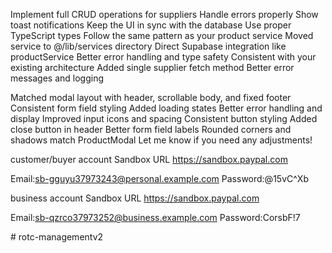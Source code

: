 Implement full CRUD operations for suppliers
Handle errors properly
Show toast notifications
Keep the UI in sync with the database
Use proper TypeScript types
Follow the same pattern as your product service
Moved service to @/lib/services directory
Direct Supabase integration like productService
Better error handling and type safety
Consistent with your existing architecture
Added single supplier fetch method
Better error messages and logging



Matched modal layout with header, scrollable body, and fixed footer
Consistent form field styling
Added loading states
Better error handling and display
Improved input icons and spacing
Consistent button styling
Added close button in header
Better form field labels
Rounded corners and shadows match ProductModal
Let me know if you need any adjustments!





customer/buyer account
Sandbox URL
https://sandbox.paypal.com

Email:sb-gguyu37973243@personal.example.com
Password:@15vC^Xb




business account
Sandbox URL
https://sandbox.paypal.com

Email:sb-qzrco37973252@business.example.com
Password:CorsbF!7

#   r o t c - m a n a g e m e n t v 2  
 